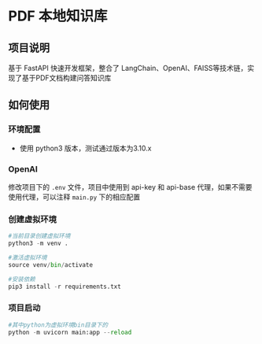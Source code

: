 # PDF 本地知识库

## 项目说明
基于 FastAPI 快速开发框架，整合了 LangChain、OpenAI、FAISS等技术链，实现了基于PDF文档构建问答知识库
### 


## 如何使用

### 环境配置
* 使用 python3 版本，测试通过版本为3.10.x

### OpenAI
修改项目下的 `.env` 文件，项目中使用到 api-key 和 api-base 代理，如果不需要使用代理，可以注释 `main.py` 下的相应配置


### 创建虚拟环境
```python
#当前目录创建虚拟环境
python3 -m venv .

#激活虚拟环境
source venv/bin/activate

#安装依赖
pip3 install -r requirements.txt

```

### 项目启动
```python
#其中python为虚拟环境bin目录下的
python -m uvicorn main:app --reload 
```



